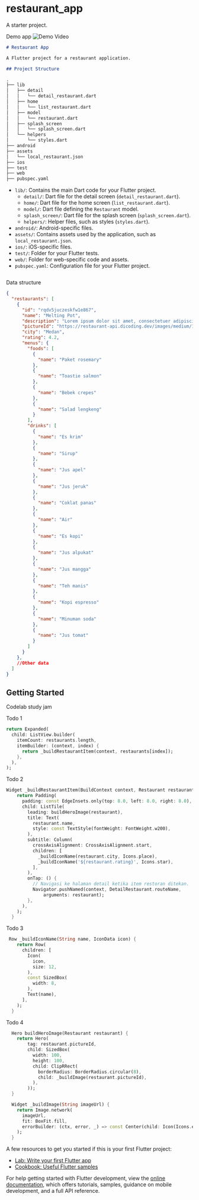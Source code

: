 # restaurant_app

A starter project.

Demo app
![Demo Video](assets/demo.gif)

```markdown
# Restaurant App

A Flutter project for a restaurant application.

## Project Structure

.
├── lib
│   ├── detail
│   │   └── detail_restaurant.dart
│   ├── home
│   │   └── list_restaurant.dart
│   ├── model
│   │   └── restaurant.dart
│   ├── splash_screen
│   │   └── splash_screen.dart
│   └── helpers
│       └── styles.dart
├── android
├── assets
│   └── local_restaurant.json
├── ios
├── test
├── web
├── pubspec.yaml

```
- `lib/`: Contains the main Dart code for your Flutter project.
  - `detail/`: Dart file for the detail screen (`detail_restaurant.dart`).
  - `home/`: Dart file for the home screen (`list_restaurant.dart`).
  - `model/`: Dart file defining the `Restaurant` model.
  - `splash_screen/`: Dart file for the splash screen (`splash_screen.dart`).
  - `helpers/`: Helper files, such as styles (`styles.dart`).
- `android/`: Android-specific files.
- `assets/`: Contains assets used by the application, such as `local_restaurant.json`.
- `ios/`: iOS-specific files.
- `test/`: Folder for your Flutter tests.
- `web/`: Folder for web-specific code and assets.
- `pubspec.yaml`: Configuration file for your Flutter project.
```
```

Data structure
```json
{
  "restaurants": [
    {
      "id": "rqdv5juczeskfw1e867",
      "name": "Melting Pot",
      "description": "Lorem ipsum dolor sit amet, consectetuer adipiscing elit. Aenean commodo ligula eget dolor. Aenean massa. Cum sociis natoque penatibus et magnis dis parturient montes, nascetur ridiculus mus. Donec quam felis, ultricies nec, pellentesque eu, pretium quis, sem. Nulla consequat massa quis enim. Donec pede justo, fringilla vel, aliquet nec, vulputate eget, arcu. In enim justo, rhoncus ut, imperdiet a, venenatis vitae, justo. Nullam dictum felis eu pede mollis pretium. Integer tincidunt. Cras dapibus. Vivamus elementum semper nisi. Aenean vulputate eleifend tellus. Aenean leo ligula, porttitor eu, consequat vitae, eleifend ac, enim. Aliquam lorem ante, dapibus in, viverra quis, feugiat a, tellus. Phasellus viverra nulla ut metus varius laoreet.",
      "pictureId": "https://restaurant-api.dicoding.dev/images/medium/14",
      "city": "Medan",
      "rating": 4.2,
      "menus": {
        "foods": [
          {
            "name": "Paket rosemary"
          },
          {
            "name": "Toastie salmon"
          },
          {
            "name": "Bebek crepes"
          },
          {
            "name": "Salad lengkeng"
          }
        ],
        "drinks": [
          {
            "name": "Es krim"
          },
          {
            "name": "Sirup"
          },
          {
            "name": "Jus apel"
          },
          {
            "name": "Jus jeruk"
          },
          {
            "name": "Coklat panas"
          },
          {
            "name": "Air"
          },
          {
            "name": "Es kopi"
          },
          {
            "name": "Jus alpukat"
          },
          {
            "name": "Jus mangga"
          },
          {
            "name": "Teh manis"
          },
          {
            "name": "Kopi espresso"
          },
          {
            "name": "Minuman soda"
          },
          {
            "name": "Jus tomat"
          }
        ]
      }
    },
    //Other data 
  ]
}
```

## Getting Started

Codelab study jam

Todo 1
```dart
return Expanded(
  child: ListView.builder(
    itemCount: restaurants.length,
    itemBuilder: (context, index) {
      return _buildRestaurantItem(context, restaurants[index]);
    },
  ),
);
```
Todo 2
```dart
Widget _buildRestaurantItem(BuildContext context, Restaurant restaurant) {
    return Padding(
      padding: const EdgeInsets.only(top: 8.0, left: 8.0, right: 8.0),
      child: ListTile(
        leading: buildHeroImage(restaurant),
        title: Text(
          restaurant.name,
          style: const TextStyle(fontWeight: FontWeight.w200),
        ),
        subtitle: Column(
          crossAxisAlignment: CrossAxisAlignment.start,
          children: [
            _buildIconName(restaurant.city, Icons.place),
            _buildIconName('${restaurant.rating}', Icons.star),
          ],
        ),
        onTap: () {
          // Navigasi ke halaman detail ketika item restoran ditekan.
          Navigator.pushNamed(context, DetailRestaurant.routeName,
              arguments: restaurant);
        },
      ),
    );
  }
```
Todo 3
```dart
 Row _buildIconName(String name, IconData icon) {
    return Row(
      children: [
        Icon(
          icon,
          size: 12,
        ),
        const SizedBox(
          width: 8,
        ),
        Text(name),
      ],
    );
  }
```
Todo 4
```dart
  Hero buildHeroImage(Restaurant restaurant) {
    return Hero(
        tag: restaurant.pictureId,
        child: SizedBox(
          width: 100,
          height: 100,
          child: ClipRRect(
            borderRadius: BorderRadius.circular(8),
            child: _buildImage(restaurant.pictureId),
          ),
        ));
  }

  Widget _buildImage(String imageUrl) {
    return Image.network(
      imageUrl,
      fit: BoxFit.fill,
      errorBuilder: (ctx, error, _) => const Center(child: Icon(Icons.error)),
    );
  }
```

A few resources to get you started if this is your first Flutter project:

- [Lab: Write your first Flutter app](https://docs.flutter.dev/get-started/codelab)
- [Cookbook: Useful Flutter samples](https://docs.flutter.dev/cookbook)

For help getting started with Flutter development, view the
[online documentation](https://docs.flutter.dev/), which offers tutorials,
samples, guidance on mobile development, and a full API reference.
